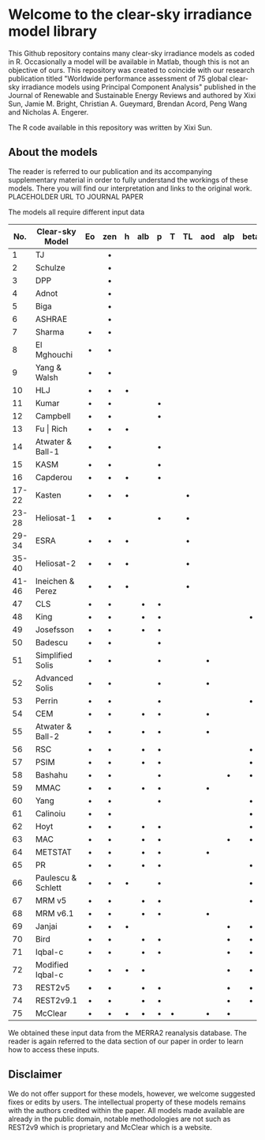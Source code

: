 # Welcome to the clear-sky irradiance model library
This Github repository contains many clear-sky irradiance models as coded in R. Occasionally a model will be available in Matlab, though this is not an objective of ours.
This repository was created to coincide with our research publication titled "Worldwide performance assessment of 75 global clear-sky irradiance models using Principal Component Analysis" published in the Journal of Renewable and Sustainable Energy Reviews and authored by Xixi Sun, Jamie M. Bright, Christian A. Gueymard, Brendan Acord, Peng Wang and Nicholas A. Engerer.

The R code available in this repository was written by Xixi Sun.

## About the models
The reader is referred to our publication and its accompanying supplementary material in order to fully understand the workings of these models. There you will find our interpretation and links to the original work.
PLACEHOLDER URL TO JOURNAL PAPER

The models all require different input data


|No. |Clear-sky Model|Eo|zen|h|alb|p|T|TL|aod|alp|beta|O3|NO2 |H2O|tau|Tot 
|---|------|:--:|:--:|:--:|:--:|:--:|:--:|:--:|:--:|:--:|:--:|:--:|:--:|:--:|:--:|:--:
|1 | TJ || •| | | | | | | | | | | | | 1 
|2 | Schulze || •| | | | | | | | | | | | | 1 
|3 | DPP || •| | | | | | | | | | | | | 1 
|4 | Adnot || •| | | | | | | | | | | | | 1 
|5 | Biga ||•| | | | | | | | | | | | | 1 
|6 | ASHRAE ||•| | | | | | | | | | | | | 1 
|7 | Sharma | •|•| | | | | | | | | | | | | 2 
|8 | El Mghouchi | •|•| | | | | | | | | | | | | 2 
|9 | Yang & Walsh | •|•| | | | | | | | | | | | | 2 
|10 | HLJ |•|•|• ||||||| | | ||| 3 
|11 | Kumar |•|• |||• ||||||| | || 3 
|12 | Campbell |•|• |||• ||||||| | || 3 
|13 | Fu \| Rich | • |• |•|| | |||| | | ||| 3 
|14 | Atwater & Ball-1 |•|•|| |•| | | | | | | |• | |4 
|15 | KASM |•|•| | |•| | | | | | | |• | |4 
|16 | Capderou |•|•| •| |•| | | | | | | | | |4 
|17-22 | Kasten | •|• |• ||||• || | | | | | | 4 
|23-28 | Heliosat-1 | •|•|||• ||• ||| || | | | 4 
|29-34 | ESRA | •|• |•| | | |• | | | | | | | | 4 
|35-40 | Heliosat-2 |•|• |• ||||• ||| | | || | 4 
|41-46 | Ineichen & Perez | •|•|• ||||• || | | ||| | 4 
|47 | CLS |•|•||•|• ||| |||||• | |5 
|48 | King |•|•||•|• ||| ||•||| | |5 
|49 | Josefsson | •|•||•|• ||| |||||• | |5 
|50 | Badescu | • |• |||• ||| |||•||• | |5 
|51 | Simplified Solis | •|•|||• |||• |||||• | |5 
|52 | Advanced Solis | •|•|||• |||• |||||• | |5 
|53 | Perrin | •|•|||• ||| ||•|•||• | |6 
|54 | CEM | •|•||•|• ||| • | ||||• | |6 
|55 | Atwater & Ball-2 | •|• ||• |•|| |•|||||•| |6 
|56 | RSC | •|•||•|•|| | ||•|||•| |6 
|57 | PSIM | •|•||•|•|| | ||•|||•| |6 
|58 | Bashahu |•|•| | |• | | | |•|•| ||•| |6 
|59 | MMAC | •|•||•|•|||•|||||•| |6 
|60 | Yang | •|•|||•|||||•|•||•| |6 
|61 | Calinoiu |•|•||||||||•|•|•|• | |6 
|62 | Hoyt | •|•||•|•|||||•|•||•| | 7 
|63 | MAC | •|•||•|•||||•|•|||•||7 
|64 | METSTAT | •|•| |•|•|||•| | |•| |•| | 7 
|65 | PR | •|•| |•|•| | | | |•|•| |•| | 7 
|66 | Paulescu & Schlett | •|•|•| |•| | | | |•|•| |•| | 7 
|67 | MRM v5 | •|•||•|•|||||•|•||• | |7 
|68 | MRM v6.1 | •|•||•|•|||•| | |•||•|| 7 
|69 | Janjai |•|•|•| |||||•|• |• ||•| | 7 
|70 | Bird | •|•||• |•||| |•|• |• ||• | |8 
|71 | Iqbal-c | •|•||•|•||| |•|• |• ||• | |8 
|72 | Modified Iqbal-c |•|•|•|•| ||||•|•|•||•| |8 
|73 | REST2v5 | •|•||•|•||||• |• |• |• |• || 9 
|74 | REST2v9.1 |•|•||•|•||||•|•|•| |•|•| 9 
|75 | McClear | •|•|•|•|•|•|| •|•| | •| |•| | 10 


We obtained these input data from the MERRA2 reanalysis database. 
The reader is again referred to the data section of our paper in order to learn how to access these inputs.

## Disclaimer
We do not offer support for these models, however, we welcome suggested fixes or edits by users. 
The intellectual property of these models remains with the authors credited within the paper. 
All models made available are already in the public domain, notable methodologies are not such as REST2v9 which is proprietary and McClear which is a website.
